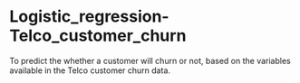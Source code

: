 # Logistic_regression-Telco_customer_churn
To predict the whether a customer will churn or not, based on the variables available in the Telco customer churn data.
